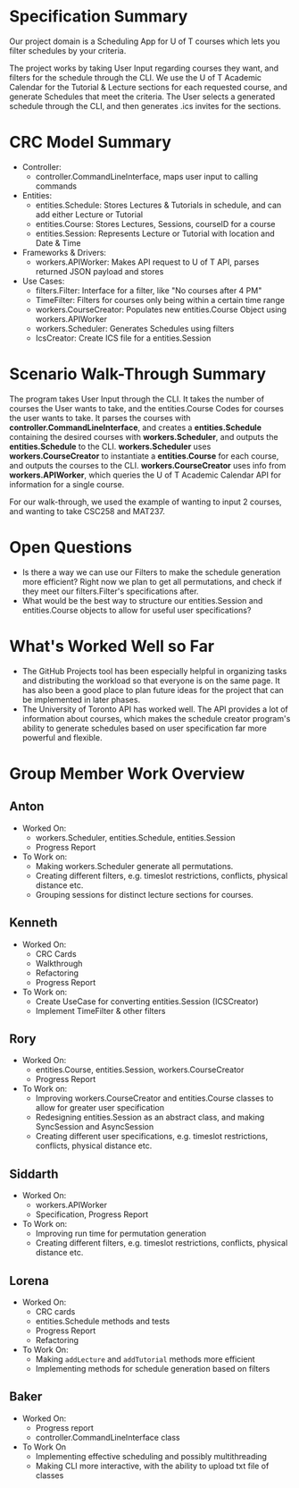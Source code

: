 # Specification Summary
Our project domain is a Scheduling App for U of T courses which lets you filter schedules by your criteria.

The project works by taking User Input regarding courses they want, and filters for the schedule through the CLI. We use the U of T Academic Calendar for the Tutorial & Lecture sections for each requested course, and generate Schedules that meet the criteria. The User selects a generated schedule through the CLI, and then generates .ics invites for the sections.

# CRC Model Summary
* Controller:
  * controller.CommandLineInterface, maps user input to calling commands
* Entities:
  * entities.Schedule: Stores Lectures & Tutorials in schedule, and can add either Lecture or Tutorial
  * entities.Course: Stores Lectures, Sessions, courseID for a course
  * entities.Session: Represents Lecture or Tutorial with location and Date & Time
* Frameworks & Drivers:
  * workers.APIWorker: Makes API request to U of T API, parses returned JSON payload and stores
* Use Cases:
  * filters.Filter: Interface for a filter, like "No courses after 4 PM"
  * TimeFilter: Filters for courses only being within a certain time range
  * workers.CourseCreator: Populates new entities.Course Object using workers.APIWorker
  * workers.Scheduler: Generates Schedules using filters
  * IcsCreator: Create ICS file for a entities.Session
# Scenario Walk-Through Summary
The program takes User Input through the CLI. It takes the number of courses the User wants to take, and the entities.Course Codes for courses the user wants to take. It parses the courses with **controller.CommandLineInterface**, and creates a **entities.Schedule** containing the desired courses with **workers.Scheduler**, and outputs the **entities.Schedule** to the CLI. **workers.Scheduler** uses **workers.CourseCreator** to instantiate a **entities.Course** for each course, and outputs the courses to the CLI. **workers.CourseCreator** uses info from **workers.APIWorker**, which queries the U of T Academic Calendar API for information for a single course.

For our walk-through, we used the example of wanting to input 2 courses, and wanting to take CSC258 and MAT237.

# Open Questions
* Is there a way we can use our Filters to make the schedule generation more efficient? Right now we plan to get all permutations, and check if they meet our filters.Filter's specifications after.
* What would be the best way to structure our entities.Session and entities.Course objects to allow for useful user specifications?

# What's Worked Well so Far
* The GitHub Projects tool has been especially helpful in organizing tasks and distributing the workload so that everyone is on the same page. It has also been a good place to plan future ideas for the project that can be implemented in later phases.
* The University of Toronto API has worked well. The API provides a lot of information about courses, which makes the schedule creator program's ability to generate schedules based on user specification far more powerful and flexible.
# Group Member Work Overview


## Anton
* Worked On:
  * workers.Scheduler, entities.Schedule, entities.Session 
  * Progress Report
* To Work on:
  * Making workers.Scheduler generate all permutations.
  * Creating different filters, e.g. timeslot restrictions, conflicts, physical distance etc.
  * Grouping sessions for distinct lecture sections for courses.
## Kenneth
* Worked On:
  * CRC Cards
  * Walkthrough
  * Refactoring
  * Progress Report
* To Work on:
  * Create UseCase for converting entities.Session (ICSCreator)
  * Implement TimeFilter & other filters
## Rory
* Worked On:
  * entities.Course, entities.Session, workers.CourseCreator
  * Progress Report
* To Work on:
  * Improving workers.CourseCreator and entities.Course classes to allow for greater user specification
  * Redesigning entities.Session as an abstract class, and making SyncSession and AsyncSession
  * Creating different user specifications, e.g. timeslot restrictions, conflicts, physical distance etc.
## Siddarth
* Worked On:
  * workers.APIWorker
  * Specification, Progress Report
* To Work on:
  * Improving run time for permutation generation
  * Creating different filters, e.g. timeslot restrictions, conflicts, physical distance etc. 
## Lorena 
* Worked On:
  * CRC cards
  * entities.Schedule methods and tests 
  * Progress Report 
  * Refactoring
* To Work On:
  * Making `addLecture` and `addTutorial` methods more efficient 
  * Implementing methods for schedule generation based on filters 
## Baker
* Worked On:
  * Progress report
  * controller.CommandLineInterface class
* To Work On
  * Implementing effective scheduling and possibly multithreading
  * Making CLI more interactive, with the ability to upload txt file of classes
